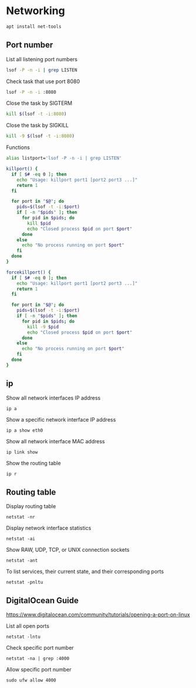 # Networking

```sh
apt install net-tools
```

## Port number

List all listening port numbers
```sh
lsof -P -n -i | grep LISTEN
```

Check task that use port 8080
```sh
lsof -P -n -i :8080
```

Close the task by SIGTERM
```sh
kill $(lsof -t -i:8080)
```

Close the task by SIGKILL
```sh
kill -9 $(lsof -t -i:8080)
```

Functions
```sh
alias listport='lsof -P -n -i | grep LISTEN'

killport() {
  if [ $# -eq 0 ]; then
    echo "Usage: killport port1 [port2 port3 ...]"
    return 1
  fi

  for port in "$@"; do
    pids=$(lsof -t -i:$port)
    if [ -n "$pids" ]; then
      for pid in $pids; do
        kill $pid
        echo "Closed process $pid on port $port"
      done
    else
      echo "No process running on port $port"
    fi
  done
}

forcekillport() {
  if [ $# -eq 0 ]; then
    echo "Usage: killport port1 [port2 port3 ...]"
    return 1
  fi

  for port in "$@"; do
    pids=$(lsof -t -i:$port)
    if [ -n "$pids" ]; then
      for pid in $pids; do
        kill -9 $pid
        echo "Closed process $pid on port $port"
      done
    else
      echo "No process running on port $port"
    fi
  done
}
```

## ip

Show all network interfaces IP address
```shell
ip a
```

Show a specific network interface IP address
```shell
ip a show eth0
```

Show all network interface MAC address
```shell
ip link show
```

Show the routing table
```sh
ip r
```

## Routing table

Display routing table
```shell
netstat -nr
```

Display network interface statistics
```shell
netstat -ai
```

Show RAW, UDP, TCP, or UNIX connection sockets
```shell
netstat -ant
```

To list services, their current state, and their corresponding ports
```
netstat -pnltu
```

## DigitalOcean Guide

https://www.digitalocean.com/community/tutorials/opening-a-port-on-linux

List all open ports
```shell
netstat -lntu
```

Check specific port number
```shell
netstat -na | grep :4000
```

Allow specific port number
```shell
sudo ufw allow 4000
```
